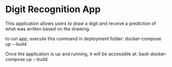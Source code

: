 # Digit Recognition App

This application allows users to draw a digit and receive a prediction of what was written based on the drawing.

to run app, execute this command in deployment folder:
   docker-compose up --build

Once the application is up and running, it will be accessible at:
bash
docker-compose up --build
